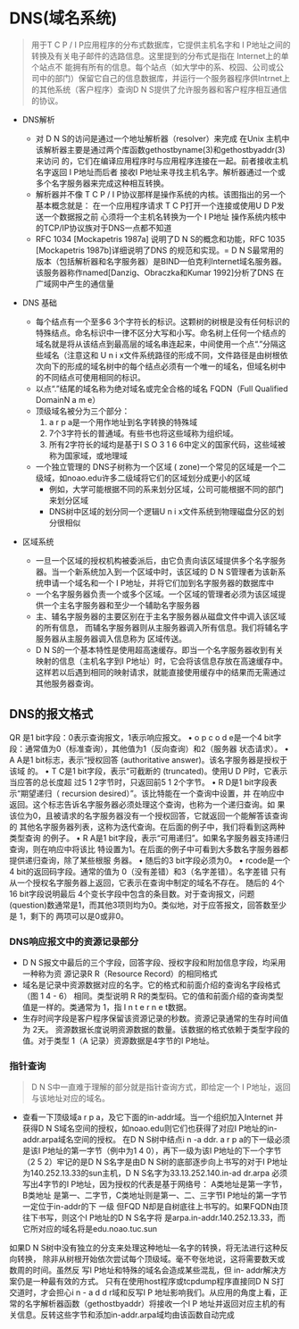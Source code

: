 # DNS(域名系统)
> 用于T C P / I P应用程序的分布式数据库，它提供主机名字和 I P地址之间的转换及有关电子邮件的选路信息。这里提到的分布式是指在 Internet上的单个站点不
能拥有所有的信息。每个站点（如大学中的系、校园、公司或公司中的部门）保留它自己的信息数据库，并运行一个服务器程序供Intrnet上的其他系统（客户程序）查询D N S提供了允许服务器和客户程序相互通信的协议。
 
* DNS解析
  *  对 D N S的访问是通过一个地址解析器（resolver）来完成 在Unix
主机中该解析器主要是通过两个库函数gethostbyname(3)和gethostbyaddr(3)来访问
的，它们在编译应用程序时与应用程序连接在一起。前者接收主机名字返回 I P地址而后者
接收I P地址来寻找主机名字。解析器通过一个或多个名字服务器来完成这种相互转换。
  * 解析器并不像 T C P / I P协议那样是操作系统的内核。该图指出的另一个基本概念就是：
  在一个应用程序请求 T C P打开一个连接或使用U D P发送一个数据报之前
  心须将一个主机名转换为一个 I P地址 操作系统内核中的TCP/IP协议族对于DNS一点都不知道
  * RFC 1034 [Mockapetris 1987a] 说明了D N S的概念和功能，RFC 1035 [Mockapetris 1987b]详细说明了DNS 的规范和实现。=
  D N S最常用的版本（包括解析器和名字服务器）是BIND—伯克利Internet域名服务器。
  该服务器称作named[Danzig、Obraczka和Kumar 1992]分析了DNS 在广域网中产生的通信量

* DNS 基础
  * 每个结点有一个至多6 3个字符长的标识。这颗树的树根是没有任何标识的特殊结点。命名标识中一律不区分大写和小写。命名树上任何一个结点的域名就是将从该结点到最高层的域名串连起来，中间使用一个点“.”分隔这些域名（注意这和 U n i x文件系统路径的形成不同，文件路径是由树根依次向下的形成的域名树中的每个结点必须有一个唯一的域名，但域名树中的不同结点可使用相同的标识。
  * 以点“.”结尾的域名称为绝对域名或完全合格的域名 FQDN（Full Qualified DomainN a m e）
  * 顶级域名被分为三个部分：
    1. a r p a是一个用作地址到名字转换的特殊域
    2. 7个3字符长的普通域。有些书也将这些域称为组织域。
    3. 所有2字符长的域均是基于I S O 3 1 6 6中定义的国家代码，这些域被称为国家域，或地理域
  * 一个独立管理的 DNS子树称为一个区域 ( zone)一个常见的区域是一个二级域，如noao.edu许多二级域将它们的区域划分成更小的区域
    * 例如，大学可能根据不同的系来划分区域，公司可能根据不同的部门来划分区域
    * DNS树中区域的划分同一个逻辑U n i x文件系统到物理磁盘分区的划分很相似

* 区域系统
  * 一旦一个区域的授权机构被委派后，由它负责向该区域提供多个名字服务器。当一个新系统加入到一个区域中时，该区域的 D N S管理者为该新系统申请一个域名和一个 I P地址，并将它们加到名字服务器的数据库中
  * 一个名字服务器负责一个或多个区域。一个区域的管理者必须为该区域提供一个主名字服务器和至少一个辅助名字服务器
  * 主、辅名字服务器的主要区别在于主名字服务器从磁盘文件中调入该区域的所有信息，
而辅名字服务器则从主服务器调入所有信息。我们将辅名字服务器从主服务器调入信息称为
区域传送。
  * D N S的一个基本特性是使用超高速缓存。即当一个名字服务器收到有关映射的信息（主机名字到I P地址）时，它会将该信息存放在高速缓存中。这样若以后遇到相同的映射请求，就能直接使用缓存中的结果而无需通过其他服务器查询。
  
## DNS的报文格式
 QR 是1 bit字段：0表示查询报文，1表示响应报文。
• o p c o d e是一个4 bit字段：通常值为0（标准查询），其他值为1（反向查询）和2（服务器
状态请求）。
• A A是1 bit标志，表示“授权回答 (authoritative answer)。该名字服务器是授权于该域
的。
• T C是1 bit字段，表示“可截断的 (truncated)。使用U D P时，它表示当应答的总长度超
过5 1 2字节时，只返回前5 1 2个字节。
• R D是1 bit字段表示“期望递归（ recursion desired）”。该比特能在一个查询中设置，并
在响应中返回。这个标志告诉名字服务器必须处理这个查询，也称为一个递归查询。如
果该位为0，且被请求的名字服务器没有一个授权回答，它就返回一个能解答该查询的
其他名字服务器列表，这称为迭代查询。在后面的例子中，我们将看到这两种类型查询
的例子。
• R A是1 bit字段，表示“可用递归”。如果名字服务器支持递归查询，则在响应中将该比
特设置为1。在后面的例子中可看到大多数名字服务器都提供递归查询，除了某些根服
务器。
• 随后的3 bit字段必须为0。
• rcode是一个4 bit的返回码字段。通常的值为 0（没有差错）和3（名字差错）。名字差错
只有从一个授权名字服务器上返回，它表示在查询中制定的域名不存在。
随后的 4个16 bit字段说明最后 4个变长字段中包含的条目数。对于查询报文，问题
(question)数通常是1，而其他3项则均为0。类似地，对于应答报文，回答数至少是 1，剩下的
两项可以是0或非0。

### DNS响应报文中的资源记录部分
* D N S报文中最后的三个字段，回答字段、授权字段和附加信息字段，均采用一种称为资
源记录R R（Resource Record）的相同格式
* 域名是记录中资源数据对应的名字。它的格式和前面介绍的查询名字段格式（图 1 4 - 6）
相同。类型说明 R R的类型码。它的值和前面介绍的查询类型值是一样的。类通常为 1，指
I n t e r n e t数据。
* 生存时间字段是客户程序保留该资源记录的秒数。资源记录通常的生存时间值为 2天。
资源数据长度说明资源数据的数量。该数据的格式依赖于类型字段的值。对于类型 1（A
记录）资源数据是4字节的I P地址。

### 指针查询
> D N S中一直难于理解的部分就是指针查询方式，即给定一个 I P地址，返回与该地址对应的域名。

* 查看一下顶级域a r p a，及它下面的in-addr域。当一个组织加入Internet
并获得D N S域名空间的授权，如noao.edu则它们也获得了对应I P地址的in-addr.arpa域名空间的授权。
在D N S树中结点i n -a ddr. a r p a的下一级必须是该I P地址的第一字节（例中为1 4 0），再下一级为该I P地址的下一个字节（2 5 2）牢记的是D N S名字是由D N S树的底部逐步向上书写的对于I P地址为140.252.13.33的sun主机，D N S名字为33.13.252.140.in-ad dr.arpa
必须写出4字节的I P地址，因为授权的代表是基于网络号： A类地址是第一字节，B类地址
是第一、二字节，C类地址则是第一、二、三字节I P地址的第一字节一定位于in-addr的下
一级 但FQD N却是自树底往上书写的。如果FQDN由顶往下书写，则这个I P地址的D N S名字将
是arpa.in-addr.140.252.13.33，而它所对应的域名将是edu.noao.tuc.sun

如果D N S树中没有独立的分支来处理这种地址—名字的转换，将无法进行这种反向转换，
除非从树根开始依次尝试每个顶级域。毫不夸张地说，这将需要数天或数周的时间。虽然反
写I P地址和特殊的域名会造成某些混乱，但 in- addr解决方案仍是一种最有效的方式。
只有在使用host程序或tcpdump程序直接同D N S打交道时，才会担心i n - a d d r域和反写I P
地址影响我们。从应用的角度上看，正常的名字解析器函数（gethostbyaddr）将接收一个I P
地址并返回对应主机的有关信息。反转这些字节和添加in-addr.arpa域均由该函数自动完成

